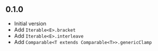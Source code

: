 ## 0.1.0

- Initial version
- Add `Iterable<E>.bracket`
- Add `Iterable<E>.interleave`
- Add `Comparable<T extends Comparable<T>>.genericClamp`
